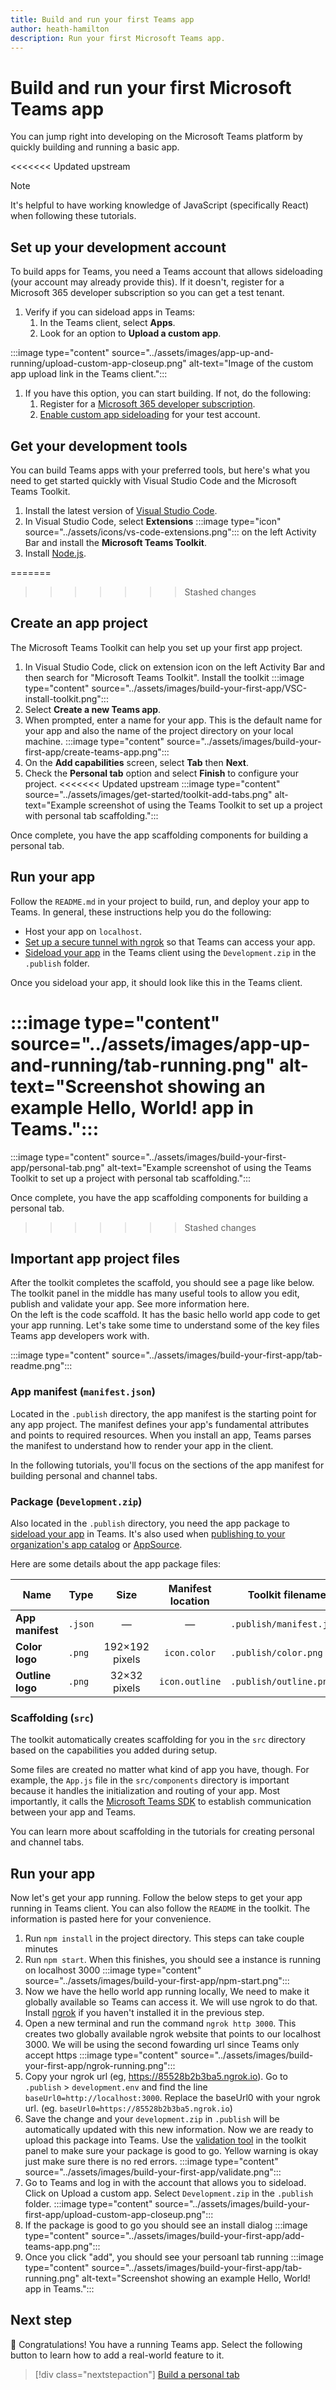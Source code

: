 ```yaml
---
title: Build and run your first Teams app
author: heath-hamilton
description: Run your first Microsoft Teams app.
---
```

# Build and run your first Microsoft Teams app

You can jump right into developing on the Microsoft Teams platform by quickly building and running a basic app.

<<<<<<< Updated upstream
> [!NOTE]
> It's helpful to have working knowledge of JavaScript (specifically React) when following these tutorials.

## Set up your development account

To build apps for Teams, you need a Teams account that allows sideloading (your account may already provide this). If it doesn't, register for a Microsoft 365 developer subscription so you can get a test tenant.

1. Verify if you can sideload apps in Teams:
    1. In the Teams client, select **Apps**.
    1. Look for an option to **Upload a custom app**.

:::image type="content" source="../assets/images/app-up-and-running/upload-custom-app-closeup.png" alt-text="Image of the custom app upload link in the Teams client.":::

1. If you have this option, you can start building. If not, do the following:
    1. Register for a [Microsoft 365 developer subscription](../concepts/build-and-test/prepare-your-o365-tenant.md).
    1. [Enable custom app sideloading](../concepts/build-and-test/prepare-your-o365-tenant.md#enable-custom-teams-apps-and-turn-on-custom-app-uploading) for your test account.

## Get your development tools

You can build Teams apps with your preferred tools, but here's what you need to get started quickly with Visual Studio Code and the Microsoft Teams Toolkit.

1. Install the latest version of [Visual Studio Code](https://code.visualstudio.com/download).
1. In Visual Studio Code, select **Extensions** :::image type="icon" source="../assets/icons/vs-code-extensions.png"::: on the left Activity Bar and install the **Microsoft Teams Toolkit**.
1. Install [Node.js](https://nodejs.org/en/).

=======
>>>>>>> Stashed changes
## Create an app project

The Microsoft Teams Toolkit can help you set up your first app project.

1. In Visual Studio Code, click on extension icon on the left Activity Bar and then search for "Microsoft Teams Toolkit". Install the toolkit
:::image type="content" source="../assets/images/build-your-first-app/VSC-install-toolkit.png":::
1. Select **Create a new Teams app**.
1. When prompted, enter a name for your app. This is the default name for your app and also the name of the project directory on your local machine.
:::image type="content" source="../assets/images/build-your-first-app/create-teams-app.png":::
1. On the **Add capabilities** screen, select **Tab** then **Next**.
1. Check the **Personal tab** option and select **Finish** to configure your project.
<<<<<<< Updated upstream
:::image type="content" source="../assets/images/get-started/toolkit-add-tabs.png" alt-text="Example screenshot of using the Teams Toolkit to set up a project with personal tab scaffolding.":::

Once complete, you have the app scaffolding components for building a personal tab.

## Run your app

Follow the `README.md` in your project to build, run, and deploy your app to Teams. In general, these instructions help you do the following:

* Host your app on `localhost`.
* [Set up a secure tunnel with ngrok](../concepts/build-and-test/debug.md##locally-hosted) so that Teams can access your app.
* [Sideload your app](../concepts/deploy-and-publish/apps-upload) in the Teams client using the `Development.zip` in the `.publish` folder.

Once you sideload your app, it should look like this in the Teams client.

:::image type="content" source="../assets/images/app-up-and-running/tab-running.png" alt-text="Screenshot showing an example Hello, World! app in Teams.":::
=======
:::image type="content" source="../assets/images/build-your-first-app/personal-tab.png" alt-text="Example screenshot of using the Teams Toolkit to set up a project with personal tab scaffolding.":::

Once complete, you have the app scaffolding components for building a personal tab.

>>>>>>> Stashed changes

## Important app project files

After the toolkit completes the scaffold, you should see a page like below. The toolkit panel in the middle has many useful tools to allow you edit, publish and validate your app. See more information here.  
On the left is the code scaffold. It has the basic hello world app code to get your app running. Let's take some time to understand some of the key files Teams app developers work with.

:::image type="content" source="../assets/images/build-your-first-app/tab-readme.png":::

### App manifest (`manifest.json`)

Located in the `.publish` directory, the app manifest is the starting point for any app project. The manifest defines your app's fundamental attributes and points to required resources. When you install an app, Teams parses the manifest to understand how to render your app in the client.

In the following tutorials, you'll focus on the sections of the app manifest for building personal and channel tabs.

### Package (`Development.zip`)

Also located in the `.publish` directory, you need the app package to [sideload your app](../concepts/deploy-and-publish/overview.md#upload-your-app-directly) in Teams. It's also used when [publishing to your organization's app catalog](../concepts/deploy-and-publish/overview.md#publish-to-your-organizations-app-catalog) or [AppSource](../concepts/deploy-and-publish/appsource/publish.md).

Here are some details about the app package files:

|Name|Type|Size|Manifest location|Toolkit filename|
|---|---|:---:|:---:|-----|
|**App manifest**|`.json`| — | — |`.publish/manifest.json`|
|**Color logo**|`.png`|192&times;192 pixels|`icon.color`|`.publish/color.png`|
|**Outline logo**|`.png`|32&times;32 pixels|`icon.outline`|`.publish/outline.png`|

### Scaffolding (`src`)

The toolkit automatically creates scaffolding for you in the `src` directory based on the capabilities you added during setup.

Some files are created no matter what kind of app you have, though. For example, the `App.js` file in the `src/components` directory is important because it handles the initialization and routing of your app. Most importantly, it calls the [Microsoft Teams SDK](../tabs/how-to/using-teams-client-sdk.md) to establish communication between your app and Teams.

You can learn more about scaffolding in the tutorials for creating personal and channel tabs.

## Run your app   
Now let's get your app running. Follow the below steps to get your app running in Teams client. You can also follow the `README` in the toolkit. The information is pasted here for your convenience. 
1. Run `npm install` in the project directory. This steps can take couple minutes 
1. Run `npm start`. When this finishes, you should see a instance is running on localhost 3000
:::image type="content" source="../assets/images/build-your-first-app/npm-start.png":::
1. Now we have the hello world app running locally, We need to make it globally available so Teams can access it. We will use ngrok to do that. Install [ngrok](https://ngrok.com/download) if you haven't installed it in the previous step.  
1. Open a new terminal and run the command `ngrok http 3000`. This creates two globally available ngrok website that points to our localhost 3000. We will be using the second fowarding url since Teams only accept https
:::image type="content" source="../assets/images/build-your-first-app/ngrok-running.png":::
1. Copy your ngrok url (eg,  https://85528b2b3ba5.ngrok.io). Go to `.publish` > `development.env` and find the line `baseUrl0=http://localhost:3000`. Replace the baseUrl0 with your ngrok url. (eg. `baseUrl0=https://85528b2b3ba5.ngrok.io`) 
1. Save the change and your `development.zip` in `.publish` will be automatically updated with this new information. Now we are ready to upload this package into Teams. Use the [validation tool](../concepts/deploy-and-publish/appsource/prepare/submission-checklist#teams-app-validation-tool) in the toolkit panel to make sure your package is good to go. Yellow warning is okay just make sure there is no red errors. 
:::image type="content" source="../assets/images/build-your-first-app/validate.png":::
1. Go to Teams and log in with the account that allows you to sideload. Click on Upload a custom app. Select `Development.zip` in the `.publish` folder. 
:::image type="content" source="../assets/images/build-your-first-app/upload-custom-app-closeup.png":::
1. If the package is good to go you should see an install dialog 
:::image type="content" source="../assets/images/build-your-first-app/add-teams-app.png":::
1. Once you click "add", you should see your persoanl tab running
:::image type="content" source="../assets/images/build-your-first-app/tab-running.png" alt-text="Screenshot showing an example Hello, World! app in Teams.":::


## Next step

🎉 Congratulations! You have a running Teams app. Select the following button to learn how to add a real-world feature to it.

> [!div class="nextstepaction"]
> [Build a personal tab](../build-your-first-app/add-personal-tab.md)
